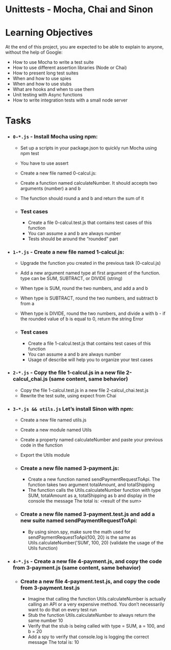 # Unittests - Mocha, Chai and Sinon

# Learning Objectives

At the end of this project, you are expected to be able to explain to anyone, without the help of Google:

* How to use Mocha to write a test suite
* How to use different assertion libraries (Node or Chai)
* How to present long test suites
* When and how to use spies
* When and how to use stubs
* What are hooks and when to use them
* Unit testing with Async functions
* How to write integration tests with a small node server

# Tasks

* ### `0-*.js` - Install Mocha using npm:

  * Set up a scripts in your package.json to quickly run Mocha using npm test
  * You have to use assert
  * Create a new file named 0-calcul.js:
  * Create a function named calculateNumber. It should accepts two arguments (number) a and b
  * The function should round a and b and return the sum of it

  * ### Test cases

    * Create a file 0-calcul.test.js that contains test cases of this function
    * You can assume a and b are always number
    * Tests should be around the “rounded” part

* ### `1-*.js` - Create a new file named 1-calcul.js:

  * Upgrade the function you created in the previous task (0-calcul.js)
  * Add a new argument named type at first argument of the function. type can be SUM, SUBTRACT, or DIVIDE (string)
  * When type is SUM, round the two numbers, and add a and b
  * When type is SUBTRACT, round the two numbers, and subtract b from a
  * When type is DIVIDE, round the two numbers, and divide a with b - if the rounded value of b is equal to 0, return the string Error

  * ### Test cases

    * Create a file 1-calcul.test.js that contains test cases of this function
    * You can assume a and b are always number
    * Usage of describe will help you to organize your test cases

* ### `2-*.js` - Copy the file 1-calcul.js in a new file 2-calcul_chai.js (same content, same behavior)
  * Copy the file 1-calcul.test.js in a new file 2-calcul_chai.test.js
  * Rewrite the test suite, using expect from Chai

* ### `3-*.js && utils.js` Let’s install Sinon with npm:

  * Create a new file named utils.js
  * Create a new module named Utils
  * Create a property named calculateNumber and paste your previous code in the function
  * Export the Utils module

  * ### Create a new file named 3-payment.js:

    * Create a new function named sendPaymentRequestToApi. The function takes two argument totalAmount, and totalShipping
    * The function calls the Utils.calculateNumber function with type SUM, totalAmount as a, totalShipping as b and display in the console the message The total is: <result of the sum\>

  * ### Create a new file named 3-payment.test.js and add a new suite named sendPaymentRequestToApi:

    * By using sinon.spy, make sure the math used for sendPaymentRequestToApi(100, 20) is the same as Utils.calculateNumber('SUM', 100, 20) (validate the usage of the Utils function)

* ### `4-*.js` - Create a new file 4-payment.js, and copy the code from 3-payment.js (same content, same behavior)

  * ### Create a new file 4-payment.test.js, and copy the code from 3-payment.test.js

    * Imagine that calling the function Utils.calculateNumber is actually calling an API or a very expensive method. You don’t necessarily want to do that on every test run
    * Stub the function Utils.calculateNumber to always return the same number 10
    * Verify that the stub is being called with type = SUM, a = 100, and b = 20
    * Add a spy to verify that console.log is logging the correct message The total is: 10

